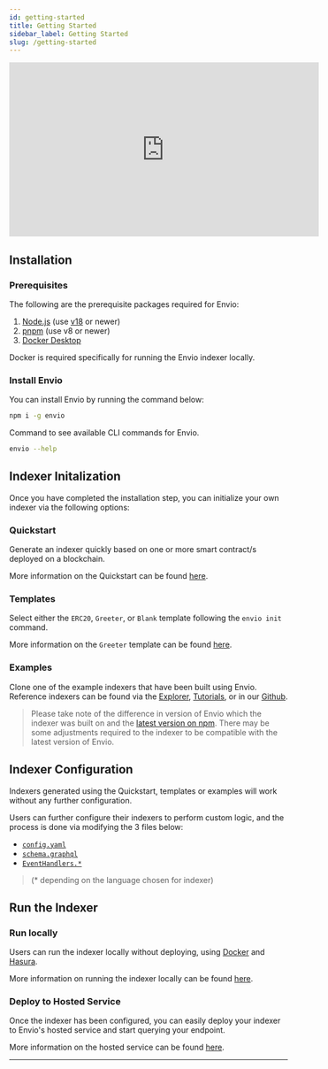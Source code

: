 ```yaml
---
id: getting-started
title: Getting Started
sidebar_label: Getting Started
slug: /getting-started
---
```


<iframe width="560" height="315" src="https://www.youtube.com/embed/LNhaN-Cikis" title="YouTube video player" frameborder="0" allow="accelerometer; autoplay; clipboard-write; encrypted-media; gyroscope; picture-in-picture" allowfullscreen></iframe>

## Installation

### Prerequisites

The following are the prerequisite packages required for Envio:

1. [Node.js](https://nodejs.org/en/download/current) (use [v18](https://nodejs.org/download/release/v18.18.0/) or newer)
2. [pnpm](https://pnpm.io/installation) (use v8 or newer)
3. [Docker Desktop](https://www.docker.com/products/docker-desktop/)

Docker is required specifically for running the Envio indexer locally.

### Install Envio

You can install Envio by running the command below:

```bash
npm i -g envio
```

Command to see available CLI commands for Envio.

```bash
envio --help
```

## Indexer Initalization

Once you have completed the installation step, you can initialize your own indexer via the following options:

### Quickstart

Generate an indexer quickly based on one or more smart contract/s deployed on a blockchain. 

More information on the Quickstart can be found [here](./contract-import).

### Templates

Select either the `ERC20`, `Greeter`, or `Blank` template following the `envio init` command.

More information on the `Greeter` template can be found [here](./greeter-tutorial).

### Examples

Clone one of the example indexers that have been built using Envio. Reference indexers can be found via the [Explorer](https://envio.dev/explorer), [Tutorials](./tutorial-erc20-token-transfers), or in our [Github](https://github.com/enviodev).

> Please take note of the difference in version of Envio which the indexer was built on and the [latest version on npm](https://www.npmjs.com/package/envio). There may be some adjustments required to the indexer to be compatible with the latest version of Envio.

## Indexer Configuration

Indexers generated using  the Quickstart, templates or examples will work without any further configuration.

Users can further configure their indexers to perform custom logic, and the process is done via modifying the 3 files below:

- [`config.yaml`](configuration-file)
- [`schema.graphql`](./schema)
- [`EventHandlers.*`](./event-handlers)

> (\* depending on the language chosen for indexer)

## Run the Indexer

### Run locally

Users can run the indexer locally without deploying, using [Docker](https://www.docker.com/products/docker-desktop/) and [Hasura](https://hasura.io/).

More information on running the indexer locally can be found [here](./running-locally).

### Deploy to Hosted Service

Once the indexer has been configured, you can easily deploy your indexer to Envio's hosted service and start querying your endpoint. 

More information on the hosted service can be found [here](./hosted-service).

---
